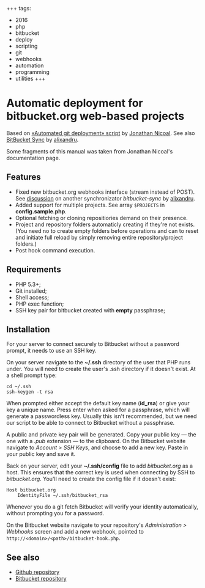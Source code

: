 +++
tags:
  - 2016
  - php
  - bitbucket
  - deploy
  - scripting
  - git
  - webhooks
  - automation
  - programming
  - utilities
+++

# Automatic deployment for bitbucket.org web-based projects

Based on [«Automated git deployment»
script](http://jonathannicol.com/blog/2013/11/19/automated-git-deployments-from-bitbucket/)
by [Jonathan Nicoal](http://jonathannicol.com/). See also [BitBucket
Sync](https://bitbucket.org/alixandru/bitbucket-sync) by
[alixandru](https://bitbucket.org/alixandru/).

Some fragments of this manual was taken from Jonathan Nicoal's documentation
page.

## Features

- Fixed new bitbucket.org webhooks interface (stream instead of POST). See
  [discussion](https://bitbucket.org/alixandru/bitbucket-sync/issues/34/bitbucket-api-change-breaks-gatewayphp)
  on another synchronizator _bitbucket-sync_ by
  [alixandru](https://bitbucket.org/alixandru/).
- Added support for multiple projects. See array `$PROJECTS` in
  **config.sample.php**.
- Optional fetching or cloning repositiories demand on their presence.
- Project and repository folders automaticly creating if they're not exists.
  (You need no to create empty folders before operations and can to reset and
  initiate full reload by simply removing entire repository/project folders.)
- Post hook command execution.

## Requirements

- PHP 5.3+;
- Git installed;
- Shell access;
- PHP exec function;
- SSH key pair for bitbucket created with **empty** passphrase;

## Installation

For your server to connect securely to Bitbucket without a password prompt, it
needs to use an SSH key.

On your server navigate to the **~/.ssh** directory of the user that PHP runs
under. You will need to create the user's .ssh directory if it doesn't exist.
At a shell prompt type:

```shell
cd ~/.ssh
ssh-keygen -t rsa
```

When prompted either accept the default key name (**id_rsa**) or give your key
a unique name. Press enter when asked for a passphrase, which will generate a
passwordless key. Usually this isn't recommended, but we need our script to be
able to connect to Bitbucket without a passphrase.

A public and private key pair will be generated. Copy your public key — the one
with a _.pub_ extension — to the clipboard. On the Bitbucket website navigate
to _Account > SSH Keys_, and choose to add a new key. Paste in your public key
and save it.

Back on your server, edit your **~/.ssh/config** file to add _bitbucket.org_ as
a host. This ensures that the correct key is used when connecting by SSH to
_bitbucket.org_. You'll need to create the config file if it doesn't exist:

```config
Host bitbucket.org
    IdentityFile ~/.ssh/bitbucket_rsa
```

Whenever you do a git fetch Bitbucket will verify your identity automatically,
without prompting you for a password.

On the Bitbucket website navigate to your repository's _Administration >
Webhooks_ screen and add a new webhook, pointed to
`http://<domain>/<path>/bitbucket-hook.php`.

## See also

- [Github repository](https://github.com/lilliputten/automatic-bitbucket-deploy)
- [Bitbucket repository](https://bitbucket.org/lilliputten/automatic-bitbucket-deploy)
